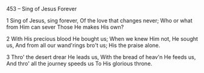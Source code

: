453 – Sing of Jesus Forever


1
Sing of Jesus, sing forever,
Of the love that changes never;
Who or what from Him can sever
Those He makes His own?

2
With His precious blood He bought us;
When we knew Him not, He sought us,
And from all our wand'rings bro't us;
His the praise alone.

3
Thro' the desert drear He leads us,
With the bread of heav'n He feeds us,
And thro' all the journey speeds us
To His glorious throne.

